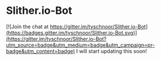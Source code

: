 # Slither.io-Bot

[![Join the chat at https://gitter.im/tyschnoor/Slither.io-Bot](https://badges.gitter.im/tyschnoor/Slither.io-Bot.svg)](https://gitter.im/tyschnoor/Slither.io-Bot?utm_source=badge&utm_medium=badge&utm_campaign=pr-badge&utm_content=badge)
I will start updating this soon!
